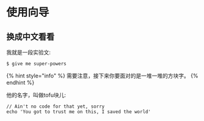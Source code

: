 # 使用向导

## 换成中文看看

我就是一段实验文:

```
$ give me super-powers
```

{% hint style="info" %}
 需要注意，接下来你要面对的是一堆一堆的方块字。
{% endhint %}

他的名字，叫做tofu块儿:

```
// Ain't no code for that yet, sorry
echo 'You got to trust me on this, I saved the world'
```



